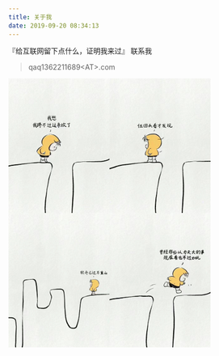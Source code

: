 ```yaml
---
title: 关于我
date: 2019-09-20 08:34:13
---
```


『给互联网留下点什么，证明我来过』
联系我
> qaq1362211689\<AT\>.com

<img src="/images/about.png" style="
    width: 400px;
"/>

